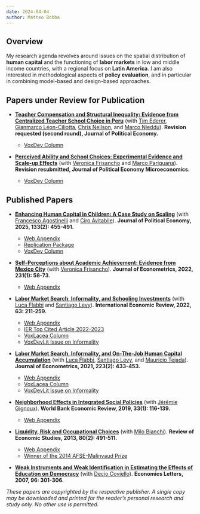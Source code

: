 ```yaml
---
date: 2024-04-04
author: Matteo Bobba
---
```


## Overview
My research agenda revolves around issues on the spatial distribution of **human capital** and the functioning of **labor markets** in low and middle income countries, with a regional focus on **Latin America**. I am also interested in methodological aspects of **policy evaluation**, and in particular in combining model-based and design-based approaches. 


## Papers under Review for Publication

- **[Teacher Compensation and Structural Inequality: Evidence from Centralized Teacher School Choice in Peru](/BELNN_March2024.pdf)** (with [Tim Ederer](https://sites.google.com/view/tim-ederer), [Gianmarco Léon-Ciliotta](https://sites.google.com/site/gianmarcoleon/), [Chris Neilson](https://christopherneilson.github.io/), and [Marco Nieddu](https://www.marconieddu.net/)).
**Revision requested (second round), Journal of Political Economy.** 
    - [VoxDev Column](https://voxdev.org/topic/education/how-teacher-wage-policies-help-reduce-urban-rural-achievement-gaps-evidence-peru)

- **[Perceived Ability and School Choices: Experimental Evidence and Scale-up Effects](/BFP_2025.pdf)** (with [Veronica Frisancho](https://veronicafrisancho.net/) and [Marco Pariguana](https://www.marcopariguana.com/)). **Revision resubmitted, Journal of Political Economy Microeconomics.** 
    - [VoxDev Column](https://voxdev.org/topic/education/scaling-information-interventions-education)


## Published Papers

- **[Enhancing Human Capital in Children: A Case Study on Scaling](/AAB_jpe2025.pdf)** (with [Francesco Agostinelli](https://www.francesco-agostinelli.com/) and [Ciro Avitabile](https://sites.google.com/site/avitabileciro)).
**Journal of Political Economy, 2025, 133(2): 455-491.** 
    - [Web Appendix](/AAB_appendix.pdf)
    - [Replication Package](https://dataverse.harvard.edu/dataset.xhtml?persistentId=doi:10.7910/DVN/TOTKSS)
    - [VoxDev Column](https://voxdev.org/topic/education/how-scale-child-development-programmes)

- **[Self-Perceptions about Academic Achievement: Evidence from Mexico City](/BF_joe2022.pdf)** (with [Veronica Frisancho](https://veronicafrisancho.net/)). 
**Journal of Econometrics, 2022, 231(1): 58-73.** 
    - [Web Appendix](/BF_appendix.pdf)

- **[Labor Market Search, Informality, and Schooling Investments](/BFL_ier2022.pdf)** (with [Luca Flabbi](https://sites.google.com/site/lucaflabbi/) and [Santiago Levy](https://www.brookings.edu/people/santiago-levy/)).
**International Economic Review, 2022, 63: 211-259.** 
    - [Web Appendix](/BFL_appendix.pdf)
    - [IER Top Cited Article 2022-2023](/Top_Cited_Article.pdf)
    - [VoxLacea Column](https://vox.lacea.org/?q=blog/reforming_labor_markets)
    - [VoxDevLit Issue on Informality](https://voxdev.org/voxdevlit/informality)

- **[Labor Market Search, Informality, and On-The-Job Human Capital Accumulation](/BFLT_joe2021.pdf)** (with [Luca Flabbi](https://sites.google.com/site/lucaflabbi/), [Santiago Levy](https://www.brookings.edu/people/santiago-levy/), and [Mauricio Tejada](https://mauriciotejada.com/)).
**Journal of Econometrics, 2021, 223(2): 433-453.** 
    - [Web Appendix](/BFLT_appendix.pdf)
    - [VoxLacea Column](https://vox.lacea.org/?q=blog/reforming_labor_markets)
    - [VoxDevLit Issue on Informality](https://voxdev.org/voxdevlit/informality)

- **[Neighborhood Effects in Integrated Social Policies](/BG_wber2019.pdf)** (with [Jérémie Gignoux](https://www.parisschoolofeconomics.eu/en/gignoux-jeremie/)). **World Bank Economic Review, 2019, 33(1): 116-139.** 
    - [Web Appendix](/BG_appendix.pdf)

- **[Liquidity, Risk and Occupational Choices](/BB_res2013.pdf)** (with [Milo Bianchi](https://sites.google.com/site/bianchimilo/)). **Review of Economic Studies, 2013, 80(2): 491-511.** 
    - [Web Appendix](/BB_appendix.pdf)
    - [Winner of the 2014 AFSE-Malinvaud Prize](https://www.afse.fr/en/prix/le-prix-edmond-malinvaud-500012)

- **[Weak Instruments and Weak Identification in Estimating the Effects of Education on Democracy](/BC_el2007.pdf)** (with [Decio Coviello](https://www.hec.ca/en/profs/decio.coviello.html)).
**Economics Letters, 2007, 96: 301-306.**

*These papers are copyrighted by the respective publisher. A single copy may be downloaded and printed for the reader’s personal research and study only. No other use is permitted.*
